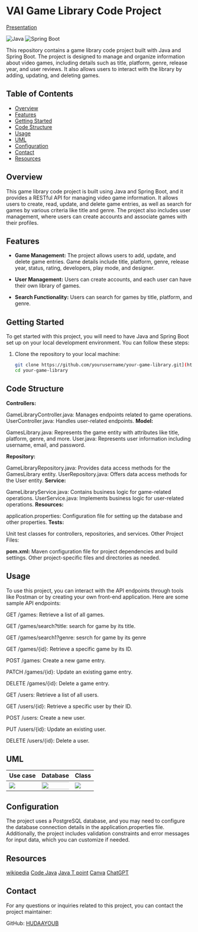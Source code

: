 # VAI Game Library Code Project
[Presentation](https://docs.google.com/presentation/d/1zMcXQT3L3xOLKMBdvu5DEzu8G1t6WztZ/edit?usp=sharing&ouid=111785982233297159018&rtpof=true&sd=true)


![Java](https://img.shields.io/badge/Java-11-green)
![Spring Boot](https://img.shields.io/badge/Spring%20Boot-2.5-blue)

This repository contains a game library code project built with Java and Spring Boot. The project is designed to manage and organize information about video games, including details such as title, platform, genre, release year, and user reviews. It also allows users to interact with the library by adding, updating, and deleting games.

## Table of Contents
- [Overview](#overview)
- [Features](#features)
- [Getting Started](#getting-started)
- [Code Structure](#code-structure)  <!-- Corrected anchor link -->
- [Usage](#usage)
- [UML](#uml)  <!-- Corrected anchor link -->
- [Configuration](#configuration)
- [Contact](#contact)
- [Resources](#resources)


## Overview

This game library code project is built using Java and Spring Boot, and it provides a RESTful API for managing video game information. It allows users to create, read, update, and delete game entries, as well as search for games by various criteria like title and genre. The project also includes user management, where users can create accounts and associate games with their profiles.

## Features
- **Game Management:** The project allows users to add, update, and delete game entries. Game details include title, platform, genre, release year, status, rating, developers, play mode, and designer.

- **User Management:** Users can create accounts, and each user can have their own library of games.

- **Search Functionality:** Users can search for games by title, platform, and genre.

## Getting Started

To get started with this project, you will need to have Java and Spring Boot set up on your local development environment. You can follow these steps:

1. Clone the repository to your local machine:

   ```bash
   git clone https://github.com/yourusername/your-game-library.git](https://github.com/HUDAAYOUB/ProjectGameLibrary.git)https://github.com/HUDAAYOUB/ProjectGameLibrary.git
   cd your-game-library

## Code Structure
**Controllers:**

GameLibraryController.java: Manages endpoints related to game operations.
UserController.java: Handles user-related endpoints.
**Model:**

GamesLibrary.java: Represents the game entity with attributes like title, platform, genre, and more.
User.java: Represents user information including username, email, and password.

**Repository:**

GameLibraryRepository.java: Provides data access methods for the GamesLibrary entity.
UserRepository.java: Offers data access methods for the User entity.
**Service:**

GameLibraryService.java: Contains business logic for game-related operations.
UserService.java: Implements business logic for user-related operations.
**Resources:**

application.properties: Configuration file for setting up the database and other properties.
**Tests:**

Unit test classes for controllers, repositories, and services.
Other Project Files:


**pom.xml:** Maven configuration file for project dependencies and build settings.
Other project-specific files and directories as needed.

## Usage

To use this project, you can interact with the API endpoints through tools like Postman or by creating your own front-end application. Here are some sample API endpoints:

GET /games: Retrieve a list of all games.

GET /games/search?title: search for game by its title.

GET /games/search1?genre: sesrch for game by its genre

GET /games/{id}: Retrieve a specific game by its ID.

POST /games: Create a new game entry.

PATCH /games/{id}: Update an existing game entry.

DELETE /games/{id}: Delete a game entry.

GET /users: Retrieve a list of all users.

GET /users/{id}: Retrieve a specific user by their ID.

POST /users: Create a new user.

PUT /users/{id}: Update an existing user.

DELETE /users/{id}: Delete a user.
## UML

| Use case                                  | Database                                                 | Class      
|-------------------------------------------|----------------------------------------------------------|------------
| <img src = "https://github.com/HUDAAYOUB/ProjectGameLibrary/blob/main/11.png" > | <img src = "https://github.com/HUDAAYOUB/ProjectGameLibrary/blob/main/game%20-%20games_library.png" hight="100%" width="350%"> | <img src = "https://github.com/HUDAAYOUB/ProjectGameLibrary/blob/main/12.png">


## Configuration
The project uses a PostgreSQL database, and you may need to configure the database connection details in the application.properties file. Additionally, the project includes validation constraints and error messages for input data, which you can customize if needed.

## Resources

[wikipedia](https://www.wikipedia.org/)
[Code Java](https://www.codejava.net/spring-boot-tutorials)
[Java T point](https://www.javatpoint.com/)
[Canva](https://www.canva.com/)
[ChatGPT](https://chat.openai.com/)


## Contact
For any questions or inquiries related to this project, you can contact the project maintainer:

GitHub: [HUDAAYOUB](https://github.com/HUDAAYOUB)
